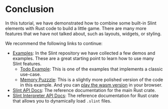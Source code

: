 # Conclusion

In this tutorial, we have demonstrated how to combine some built-in Slint elements with Rust code to build a little
game. There are many more features that we have not talked about, such as layouts, widgets, or styling.

We recommend the following links to continue:

-   [Examples](https://github.com/slint-ui/slint/tree/master/examples): In the Slint repository we have collected a few demos and examples. These are a great starting point to learn how to use many Slint features.
    -   [Todo Example](https://github.com/slint-ui/slint/tree/master/examples/todo): This is one of the examples that implements a classic use-case.
    -   [Memory Puzzzle](https://github.com/slint-ui/slint/tree/master/examples/memory): This is a slightly more polished version of the code in this example. And you can <a href="https://slint-ui.com/demos/memory/" target="_blank">play the wasm version</a> in your browser.
-   [Slint API Docs](https://slint-ui.com/docs/rust/slint/): The reference documentation for the main Rust crate.
-   [Slint Interpreter API Docs](https://slint-ui.com/docs/rust/slint_interpreter/): The reference documentation for Rust crate that allows you to dynamically load `.slint` files.

